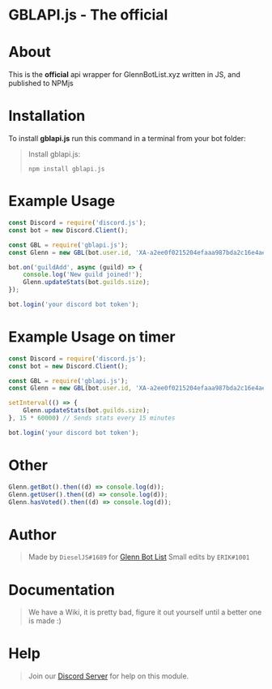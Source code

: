 # GBLAPI.js - The official

# About
This is the **official** api wrapper for GlennBotList.xyz written in JS, and published to NPMjs

# Installation
To install **gblapi.js** run this command in a terminal from your bot folder:

> Install gblapi.js:
>
>```
>npm install gblapi.js
>```

# Example Usage

```js
const Discord = require('discord.js');
const bot = new Discord.Client();

const GBL = require('gblapi.js');
const Glenn = new GBL(bot.user.id, 'XA-a2ee0f0215204efaaa987bda2c16e4ae'); // Use our bot's user id and GBL Auth Token

bot.on('guildAdd', async (guild) => {
    console.log('New guild joined!');
    Glenn.updateStats(bot.guilds.size);
});

bot.login('your discord bot token');
```

# Example Usage on timer
```js
const Discord = require('discord.js');
const bot = new Discord.Client();

const GBL = require('gblapi.js');
const Glenn = new GBL(bot.user.id, 'XA-a2ee0f0215204efaaa987bda2c16e4ae'); // Use our bot's user id and GBL Auth Token

setInterval(() => {
    Glenn.updateStats(bot.guilds.size);
}, 15 * 60000) // Sends stats every 15 minutes

bot.login('your discord bot token');
```
# Other
```js
Glenn.getBot().then((d) => console.log(d));
Glenn.getUser().then((d) => console.log(d));
Glenn.hasVoted().then((d) => console.log(d));
```

# Author
> Made by `DieselJS#1689` for [Glenn Bot List](https://glennbotlist.xyz)
> Small edits by `ERIK#1001`

# Documentation
> We have a Wiki, it is pretty bad, figure it out yourself until a better one is made :)

# Help
> Join our [Discord Server](https://glennbotlist.xyz/discord) for help on this module.